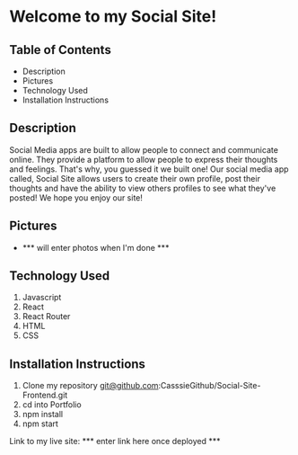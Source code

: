 # Welcome to my Social Site! 

## Table of Contents
- Description
- Pictures
- Technology Used
- Installation Instructions



## Description
Social Media apps are built to allow people to connect and communicate online. They provide a platform to allow people to express their thoughts and feelings. That's why, you guessed it we built one! Our social media app called, Social Site allows users to create their own profile, post their thoughts and have the ability to view others profiles to see what they've posted! We hope you enjoy our site! 


## Pictures
- *** will enter photos when I'm done ***


## Technology Used
1. Javascript
2. React
3. React Router
4. HTML
5. CSS


## Installation Instructions
1. Clone my repository git@github.com:CasssieGithub/Social-Site-Frontend.git
2. cd into Portfolio
3. npm install
4. npm start

Link to my live site: *** enter link here once deployed ***
